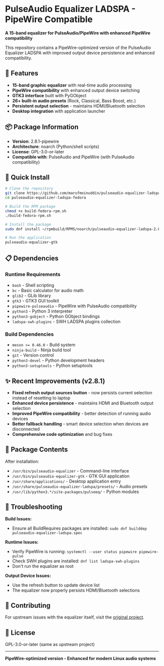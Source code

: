 # PulseAudio Equalizer LADSPA - PipeWire Compatible

**A 15-band equalizer for PulseAudio/PipeWire with enhanced PipeWire compatibility**

This repository contains a PipeWire-optimized version of the PulseAudio Equalizer LADSPA with improved output device persistence and enhanced compatibility.

## 🎵 Features

- **15-band graphic equalizer** with real-time audio processing
- **PipeWire compatibility** with enhanced output device switching
- **GTK3 interface** built with PyGObject
- **26+ built-in audio presets** (Rock, Classical, Bass Boost, etc.)
- **Persistent output selection** - maintains HDMI/Bluetooth selection
- **Desktop integration** with application launcher

## 📦 Package Information

- **Version**: 2.8.1-pipewire
- **Architecture**: noarch (Python/shell scripts)
- **License**: GPL-3.0-or-later
- **Compatible with**: PulseAudio and PipeWire (with PulseAudio compatibility)

## 🚀 Quick Install

```bash
# Clone the repository
git clone https://github.com/marufmoinuddin/pulseaudio-equalizer-ladspa-fedora.git
cd pulseaudio-equalizer-ladspa-fedora

# Build the RPM package
chmod +x build-fedora-rpm.sh
./build-fedora-rpm.sh

# Install the package
sudo dnf install ~/rpmbuild/RPMS/noarch/pulseaudio-equalizer-ladspa-2.8.1-1.pipewire.*.rpm

# Run the application
pulseaudio-equalizer-gtk
```

## 📋 Dependencies

### Runtime Requirements
- `bash` - Shell scripting
- `bc` - Basic calculator for audio math
- `glib2` - GLib library
- `gtk3` - GTK3 GUI toolkit
- `pipewire-pulseaudio` - PipeWire with PulseAudio compatibility
- `python3` - Python 3 interpreter
- `python3-gobject` - Python GObject bindings
- `ladspa-swh-plugins` - SWH LADSPA plugins collection

### Build Dependencies  
- `meson >= 0.46.0` - Build system
- `ninja-build` - Ninja build tool
- `git` - Version control
- `python3-devel` - Python development headers
- `python3-setuptools` - Python setuptools

## ✨ Recent Improvements (v2.8.1)

- **Fixed refresh output sources button** - now persists current selection instead of resetting to laptop
- **Enhanced device persistence** - maintains HDMI and Bluetooth output selection
- **Improved PipeWire compatibility** - better detection of running audio devices
- **Better fallback handling** - smart device selection when devices are disconnected
- **Comprehensive code optimization** and bug fixes

## 🎯 Package Contents

After installation:
- `/usr/bin/pulseaudio-equalizer` - Command-line interface
- `/usr/bin/pulseaudio-equalizer-gtk` - GTK GUI application  
- `/usr/share/applications/` - Desktop application entry
- `/usr/share/pulseaudio-equalizer-ladspa/presets/` - Audio presets
- `/usr/lib/python3.*/site-packages/pulseeq/` - Python modules

## 🐛 Troubleshooting

**Build Issues:**
- Ensure all BuildRequires packages are installed: `sudo dnf builddep pulseaudio-equalizer-ladspa.spec`

**Runtime Issues:**
- Verify PipeWire is running: `systemctl --user status pipewire pipewire-pulse`
- Check SWH plugins are installed: `dnf list ladspa-swh-plugins`
- Don't run the equalizer as root

**Output Device Issues:**
- Use the refresh button to update device list
- The equalizer now properly persists HDMI/Bluetooth selections

## 🤝 Contributing

For upstream issues with the equalizer itself, visit the [original project](https://github.com/pulseaudio-equalizer-ladspa/equalizer).

## 📜 License

GPL-3.0-or-later (same as upstream project)

---

**PipeWire-optimized version - Enhanced for modern Linux audio systems**
